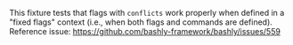 This fixture tests that flags with `conflicts` work properly when defined
in a "fixed flags" context (i.e., when both flags and commands are defined).
Reference issue: https://github.com/bashly-framework/bashly/issues/559
